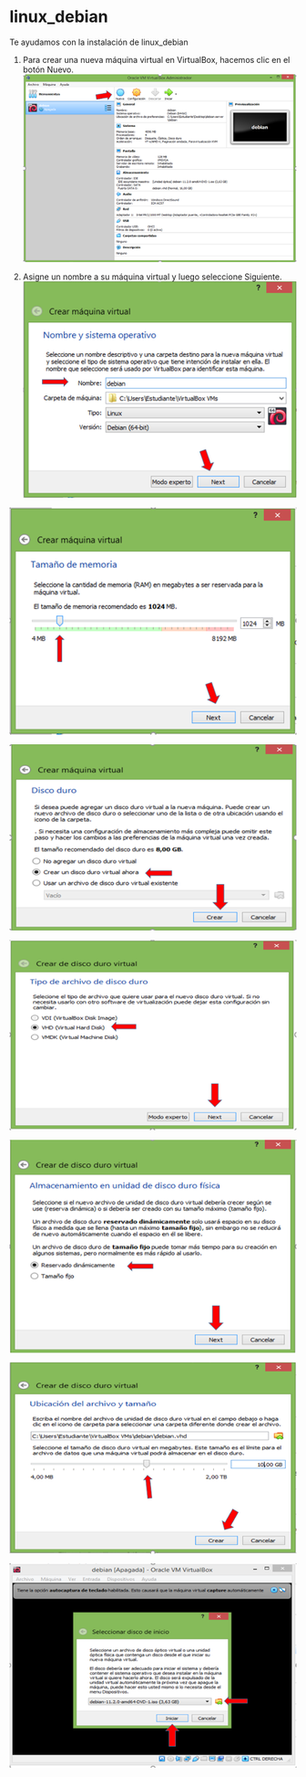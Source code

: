 # linux_debian
Te ayudamos con la instalación de linux_debian 

1. Para crear una nueva máquina virtual en VirtualBox, hacemos clic en el botón Nuevo.
![img](imagenes_debian/Imagen1.png)

2. Asigne un nombre a su máquina virtual y luego seleccione Siguiente.
![img](imagenes_debian/Imagen2.png)



![img](imagenes_debian/Imagen3.png)

![img](imagenes_debian/Imagen4.png)

![img](imagenes_debian/Imagen5.png)

![img](imagenes_debian/Imagen6.png)

![img](imagenes_debian/Imagen7.png)

![img](imagenes_debian/Imagen8.png)